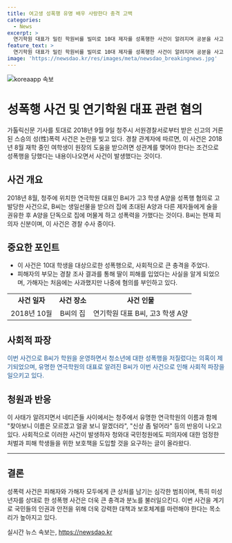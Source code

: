 ```yaml
---
title: 여고생 성폭행 유명 배우 사랑한다 충격 고백
categories:
  - News
excerpt: >
  연기학원 대표가 밀린 학원비를 빌미로 10대 제자를 성폭행한 사건이 알려지며 공분을 사고 있다. 사건반장에 따르면, A씨는 제자들을 집으로 초대한 뒤 성폭행을 저질렀고, 피해자는 경찰에 신고했다. 그러나 가해자는 혐의를 부인하며 학원을 운영 중이라고 전해졌다. 이에 네티즌들 사이에서는 지역에서 유명한 학원과 연기자로 알려진 사실에 대한 궁금증이 터져 나오고 있다. A씨가 당시 집에서 촬영한 영상에는 가해자의 사죄와 피해자의 저항이 담겼다.
feature_text: >
  연기학원 대표가 밀린 학원비를 빌미로 10대 제자를 성폭행한 사건이 알려지며 공분을 사고 있다. 사건반장에 따르면, A씨는 제자들을 집으로 초대한 뒤 성폭행을 저질렀고, 피해자는 경찰에 신고했다. 그러나 가해자는 혐의를 부인하며 학원을 운영 중이라고 전해졌다. 이에 네티즌들 사이에서는 지역에서 유명한 학원과 연기자로 알려진 사실에 대한 궁금증이 터져 나오고 있다. A씨가 당시 집에서 촬영한 영상에는 가해자의 사죄와 피해자의 저항이 담겼다.
image: 'https://newsdao.kr/res/images/meta/newsdao_breakingnews.jpg'
---
```


<p><img src="https://newsdao.kr/res/images/meta/newsdao_breakingnews.jpg" alt="koreaapp 속보" /></p>

<h1>성폭행 사건 및 연기학원 대표 관련 혐의</h1>

<p data-ke-size="size16">가톨릭신문 기사를 토대로 2018년 9월 9일 청주시 서원경찰서로부터 받은 신고의 거론된 스승의 성(性)폭력 사건은 논란을 빚고 있다. 경찰 관계자에 따르면, 이 사건은 2018년 8월 재학 중인 여학생이 원장의 도움을 받으려면 성관계를 맺어야 한다는 조건으로 성폭행을 당했다는 내용이나오면서 사건이 발생했다는 것이다.</p>

<h2 data-ke-size="size26">사건 개요</h2>

<p>2018년 8월, 청주에 위치한 연극학원 대표인 B씨가 고3 학생 A양을 성폭행 혐의로 고발당한 사건으로, B씨는 생일선물을 받으러 집에 초대된 A양과 다른 제자들에게 술을 권유한 후 A양을 단독으로 집에 머물게 하고 성폭력을 가했다는 것이다. B씨는 현재 피의자 신분이며, 이 사건은 경찰 수사 중이다.</p>

<h2 data-ke-size="size26">중요한 포인트</h2>

<ul>
  <li>이 사건은 10대 학생을 대상으로한 성폭행으로, 사회적으로 큰 충격을 주었다.</li>
  <li>피해자의 부모는 경찰 조사 결과를 통해 딸이 피해를 입었다는 사실을 알게 되었으며, 가해자는 처음에는 사과했지만 나중에 혐의를 부인하고 있다.</li>
</ul>

<table>
    <tr>
        <td style="text-align: center; height: 17px;"><b>사건 일자</b></td>
        <td style="text-align: center; height: 17px;"><b>사건 장소</b></td>
        <td style="text-align: center; height: 17px;"><b>사건 인물</b></td>
    </tr>
    <tr>
        <td style="text-align: center; height: 17px;">2018년 10월</td>
        <td style="text-align: center; height: 17px;">B씨의 집</td>
        <td style="text-align: center; height: 17px;">연기학원 대표 B씨, 고3 학생 A양</td>
    </tr>
</table>

<h2 data-ke-size="size26">사회적 파장</h2>

<p><span style="color: #1a5490;">이번 사건으로 B씨가 학원을 운영하면서 청소년에 대한 성폭행을 저질렀다는 의혹이 제기되었으며, 유명한 연극학원의 대표로 알려진 B씨가 이번 사건으로 인해 사회적 파장을 일으키고 있다.</span></p>

<h2 data-ke-size="size26">청원과 반응</h2>

<p>이 사태가 알려지면서 네티즌들 사이에서는 청주에서 유명한 연극학원의 이름과 함께 "찾아보니 이름은 모르겠고 얼굴 보니 알겠더라", "신상 좀 털어라" 등의 반응이 나오고 있다. 사회적으로 이러한 사건이 발생하자 청와대 국민청원에도 피의자에 대한 엄정한 처벌과 피해 학생들을 위한 보호책을 도입할 것을 요구하는 글이 올라왔다.</p>

<hr>

<h2 data-ke-size="size26">결론</h2>

<p>성폭력 사건은 피해자와 가해자 모두에게 큰 상처를 남기는 심각한 범죄이며, 특히 미성년자를 상대로 한 성폭행 사건은 더욱 큰 충격과 분노를 불러일으킨다. 이번 사건을 계기로 국민들의 인권과 안전을 위해 더욱 강력한 대책과 보호체계를 마련해야 한다는 목소리가 높아지고 있다.</p>
실시간 뉴스 속보는, <a href="https://newsdao.kr" rel="dofollow">https://newsdao.kr</a>



